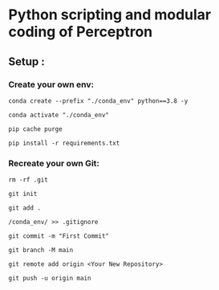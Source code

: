 # Python scripting and modular coding of Perceptron

## Setup : 
### Create your own env:
```
conda create --prefix "./conda_env" python==3.8 -y

conda activate "./conda_env"

pip cache purge

pip install -r requirements.txt
```

### Recreate your own Git:
```
rm -rf .git

git init

git add .

/conda_env/ >> .gitignore

git commit -m "First Commit"

git branch -M main

git remote add origin <Your New Repository>

git push -u origin main

```